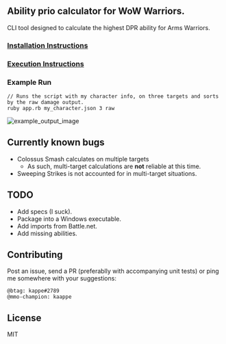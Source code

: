 ## Ability prio calculator for WoW Warriors.
CLI tool designed to calculate the highest DPR ability for Arms Warriors.

### [Installation Instructions](docs/installation.md)

### [Execution Instructions](docs/execution.md)

### Example Run
```
// Runs the script with my character info, on three targets and sorts by the raw damage output.
ruby app.rb my_character.json 3 raw
```

![example_output_image](https://s3.amazonaws.com/f.cl.ly/items/1v242s2d2B0s1b1F463R/Image%202015-01-19%20at%201.32.23%20pm.png)


## Currently known bugs
* Colossus Smash calculates on multiple targets
  * As such, multi-target calculations are **not** reliable at this time.
* Sweeping Strikes is not accounted for in multi-target situations.

## TODO
* Add specs (I suck).
* Package into a Windows executable.
* Add imports from Battle.net.
* Add missing abilities.

## Contributing
Post an issue, send a PR (preferablly with accompanying unit tests) or ping me somewhere with your suggestions:
```
@btag: kappe#2789
@mmo-champion: kaappe
```

## License
MIT